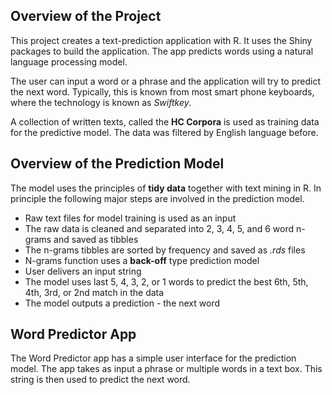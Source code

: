 ## Overview of the Project

This project creates a text-prediction application with R. It uses the Shiny packages to build the application. The app predicts words using a natural language processing model.

The user can input a word or a phrase and the application will try to predict the next word. Typically, this is known from most smart phone keyboards, where the technology is known as *Swiftkey*.

A collection of written texts, called the **HC Corpora** is used as training data for the predictive model. The data was filtered by English language before. 

## Overview of the Prediction Model

The model uses the principles of **tidy data** together with text mining in R. In principle the following major steps are involved in the prediction model.

* Raw text files for model training is used as an input
* The raw data is cleaned and separated into 2, 3, 4, 5, and 6 word n-grams and saved as tibbles
* The n-grams tibbles are sorted by frequency and saved as *.rds* files
* N-grams function uses a **back-off** type prediction model
* User delivers an input string
* The model uses last 5, 4, 3, 2, or 1 words to predict the best 6th, 5th, 4th, 3rd, or 2nd match in the data
* The model outputs a prediction - the next word

## Word Predictor App

The Word Predictor app has a simple user interface for the prediction model. The app takes as input a phrase or multiple words in a text box. This string is then used to predict the next word.